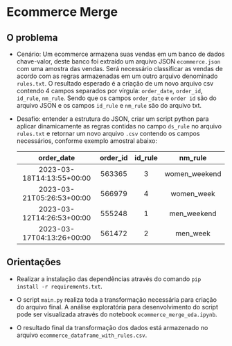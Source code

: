 # Ecommerce Merge
## O problema

- Cenário: Um ecommerce armazena suas vendas em um banco de dados chave-valor, deste banco foi extraído um arquivo JSON `ecommerce.json` com uma amostra das vendas. Será necessário classificar as vendas de acordo com as regras armazenadas em um outro arquivo denominado `rules.txt`. O resultado esperado é a criação de um novo arquivo csv contendo 4 campos separados por vírgula: `order_date`, `order_id`, `id_rule`, `nm_rule`. Sendo que os campos `order_date` e `order id` são do arquivo JSON e os campos `id_rule` e `nm_rule` são do arquivo txt.

- Desafio: entender a estrutura do JSON, criar um script python para aplicar dinamicamente as regras contidas no campo `ds_rule` no arquivo `rules.txt` e retornar um novo arquivo `.csv` contendo os campos necessários, conforme exemplo amostral abaixo:

  | order_date |  order_id |  id_rule |  nm_rule |
  | :---: | :---: | :---: | :---: |
  | 2023-03-18T14:13:55+00:00 | 563365 | 3 | women_weekend |
  | 2023-03-21T05:26:53+00:00 | 566979 | 4 | women_week |
  | 2023-03-12T14:26:53+00:00 | 555248 | 1 | men_weekend |
  | 2023-03-17T04:13:26+00:00 | 561472 | 2 | men_week |

## Orientações

- Realizar a instalação das dependências através do comando `pip install -r requirements.txt`.

- O script `main.py` realiza toda a transformação necessária para criação do arquivo final. A análise exploratória para desenvolvimento do script pode ser visualizada através do notebook `ecommerce_merge_eda.ipynb`.

- O resultado final da transformação dos dados está armazenado no arquivo `ecommerce_dataframe_with_rules.csv`.
